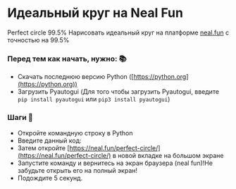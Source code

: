 # Идеальный круг на Neal Fun
Perfect circle 99.5%
Нарисовать идеальный круг на платформе [neal.fun](https://neal.fun) с точностью на 99.5%

### Перед тем как начать, нужно: 📚
- Скачать последнюю версию Python ([https://python.org](https://python.org))
 - Загрузить Pyautogui (Для того чтобы загрузить Pyautogui, введите `pip install pyautogui` или `pip3 install pyautogui`)
 
 ### Шаги 📜
- Откройте командную строку в Python 
- Введите данный код:
- Затем откройте [https://neal.fun/perfect-circle/](https://neal.fun/perfect-circle/) в новой вкладке на большом экране
- Запустите команду и вернитесь на экран браузера (neal fun)!Не забудьте открыть его на полный экран!
- Подождите 5 секунд.
